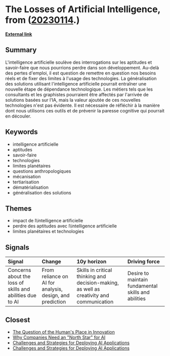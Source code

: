 # __The Losses of Artificial Intelligence__, from ([20230114](https://kghosh.substack.com/p/20230114).)

__[External link](https://15marches.substack.com/p/quallons-nous-perdre-avec-lintelligence)__



## Summary

L'intelligence artificielle soulève des interrogations sur les aptitudes et savoir-faire que nous pourrions perdre dans son développement. Au-delà des pertes d'emploi, il est question de remettre en question nos besoins réels et de fixer des limites à l'usage des technologies. La généralisation des solutions utilisant l'intelligence artificielle pourrait entraîner une nouvelle étape de dépendance technologique. Les métiers tels que les consultants et les graphistes pourraient être affectés par l'arrivée de solutions basées sur l'IA, mais la valeur ajoutée de ces nouvelles technologies n'est pas évidente. Il est nécessaire de réfléchir à la manière dont nous utilisons ces outils et de prévenir la paresse cognitive qui pourrait en découler.

## Keywords

* intelligence artificielle
* aptitudes
* savoir-faire
* technologies
* limites planétaires
* questions anthropologiques
* mécanisation
* tertiarisation
* dématérialisation
* généralisation des solutions

## Themes

* impact de l\intelligence artificielle
* perdre des aptitudes avec l\intelligence artificielle
* limites planétaires et technologies

## Signals

| Signal                                                    | Change                                                   | 10y horizon                                                                              | Driving force                                       |
|:----------------------------------------------------------|:---------------------------------------------------------|:-----------------------------------------------------------------------------------------|:----------------------------------------------------|
| Concerns about the loss of skills and abilities due to AI | From reliance on AI for analysis, design, and prediction | Skills in critical thinking and decision-making, as well as creativity and communication | Desire to maintain fundamental skills and abilities |

## Closest

* [The Question of the Human's Place in Innovation](2ca3865c3bf2bc5ee926087b7aa75d4a)
* [Why Companies Need an "North Star" for AI](aa068bf3c3851995cca1758d5006c9aa)
* [Challenges and Strategies for Deploying AI Applications](5491d4a9248c9b6f44f91fa0c4f04c73)
* [Challenges and Strategies for Deploying AI Applications](fe81654aa903a1ab97c02a31eabbe6df)